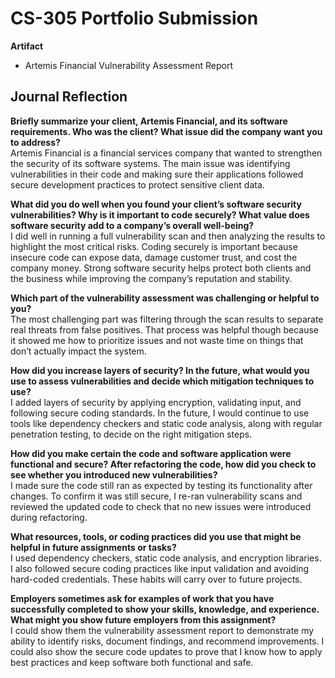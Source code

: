 # CS-305 Portfolio Submission  

**Artifact**  
- Artemis Financial Vulnerability Assessment Report  

## Journal Reflection  

**Briefly summarize your client, Artemis Financial, and its software requirements. Who was the client? What issue did the company want you to address?**  
Artemis Financial is a financial services company that wanted to strengthen the security of its software systems. The main issue was identifying vulnerabilities in their code and making sure their applications followed secure development practices to protect sensitive client data.  

**What did you do well when you found your client’s software security vulnerabilities? Why is it important to code securely? What value does software security add to a company’s overall well-being?**  
I did well in running a full vulnerability scan and then analyzing the results to highlight the most critical risks. Coding securely is important because insecure code can expose data, damage customer trust, and cost the company money. Strong software security helps protect both clients and the business while improving the company’s reputation and stability.  

**Which part of the vulnerability assessment was challenging or helpful to you?**  
The most challenging part was filtering through the scan results to separate real threats from false positives. That process was helpful though because it showed me how to prioritize issues and not waste time on things that don’t actually impact the system.  

**How did you increase layers of security? In the future, what would you use to assess vulnerabilities and decide which mitigation techniques to use?**  
I added layers of security by applying encryption, validating input, and following secure coding standards. In the future, I would continue to use tools like dependency checkers and static code analysis, along with regular penetration testing, to decide on the right mitigation steps.  

**How did you make certain the code and software application were functional and secure? After refactoring the code, how did you check to see whether you introduced new vulnerabilities?**  
I made sure the code still ran as expected by testing its functionality after changes. To confirm it was still secure, I re-ran vulnerability scans and reviewed the updated code to check that no new issues were introduced during refactoring.  

**What resources, tools, or coding practices did you use that might be helpful in future assignments or tasks?**  
I used dependency checkers, static code analysis, and encryption libraries. I also followed secure coding practices like input validation and avoiding hard-coded credentials. These habits will carry over to future projects.  

**Employers sometimes ask for examples of work that you have successfully completed to show your skills, knowledge, and experience. What might you show future employers from this assignment?**  
I could show them the vulnerability assessment report to demonstrate my ability to identify risks, document findings, and recommend improvements. I could also show the secure code updates to prove that I know how to apply best practices and keep software both functional and safe. 
